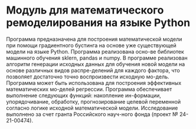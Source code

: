 # Модуль для математического ремоделирования на языке Python
Программа предназначена для построения математической модели при помощи градиентного бустинга на основе уже существующей модели на языке Python. Программа реализована осно-ве библиотек машинного обучения sklern, pandas и numpy. В программе реализован алгоритм генерации исходных данных для обучения новой модели на основе различных видов распре-делений для каждого фактора, что позволяет достаточно точно воспроизвести исходную мо-дель. Программа может быть использована для построения эффективных математических мо-делей регрессии. Программа обеспечивает выполнение следующих функций: накопление ин-формации, упорядочивание, обработку, прогнозирование целевой переменной согласно логике исходной математической модели. Исследование выполнено за счет гранта Российского науч-ного фонда (проект № 24-21-00474).

